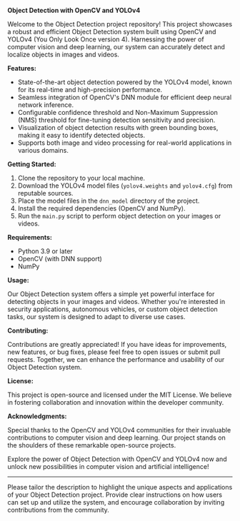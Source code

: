 
**Object Detection with OpenCV and YOLOv4**

Welcome to the Object Detection project repository! This project showcases a robust and efficient Object Detection system built using OpenCV and YOLOv4 (You Only Look Once version 4). Harnessing the power of computer vision and deep learning, our system can accurately detect and localize objects in images and videos.

**Features:**

- State-of-the-art object detection powered by the YOLOv4 model, known for its real-time and high-precision performance.
- Seamless integration of OpenCV's DNN module for efficient deep neural network inference.
- Configurable confidence threshold and Non-Maximum Suppression (NMS) threshold for fine-tuning detection sensitivity and precision.
- Visualization of object detection results with green bounding boxes, making it easy to identify detected objects.
- Supports both image and video processing for real-world applications in various domains.

**Getting Started:**

1. Clone the repository to your local machine.
2. Download the YOLOv4 model files (`yolov4.weights` and `yolov4.cfg`) from reputable sources.
3. Place the model files in the `dnn_model` directory of the project.
4. Install the required dependencies (OpenCV and NumPy).
5. Run the `main.py` script to perform object detection on your images or videos.

**Requirements:**

- Python 3.9 or later
- OpenCV (with DNN support)
- NumPy

**Usage:**

Our Object Detection system offers a simple yet powerful interface for detecting objects in your images and videos. Whether you're interested in security applications, autonomous vehicles, or custom object detection tasks, our system is designed to adapt to diverse use cases.

**Contributing:**

Contributions are greatly appreciated! If you have ideas for improvements, new features, or bug fixes, please feel free to open issues or submit pull requests. Together, we can enhance the performance and usability of our Object Detection system.

**License:**

This project is open-source and licensed under the MIT License. We believe in fostering collaboration and innovation within the developer community.

**Acknowledgments:**

Special thanks to the OpenCV and YOLOv4 communities for their invaluable contributions to computer vision and deep learning. Our project stands on the shoulders of these remarkable open-source projects.

Explore the power of Object Detection with OpenCV and YOLOv4 now and unlock new possibilities in computer vision and artificial intelligence!

---

Please tailor the description to highlight the unique aspects and applications of your Object Detection project. Provide clear instructions on how users can set up and utilize the system, and encourage collaboration by inviting contributions from the community.
